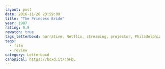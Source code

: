 ```yaml
---
layout: post 
date: 2016-11-26 23:59:00
title: "The Princess Bride"
year: 1987
rating: 0.9
rewatch: true
tags_letterboxd: narrative, Netflix, streaming, projector, Philadelphia, Leah
tags:
  - film
  - review
category: Letterboxd
canonical: https://boxd.it/chFbL
---
```


